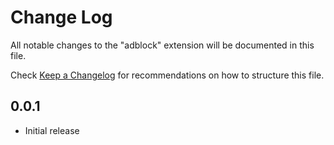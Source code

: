 # Change Log
All notable changes to the "adblock" extension will be documented in this file.

Check [Keep a Changelog](http://keepachangelog.com/) for recommendations on how to structure this file.

## 0.0.1
- Initial release
